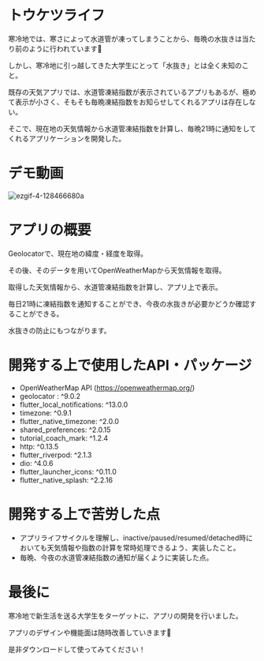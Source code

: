 # トウケツライフ

寒冷地では、寒さによって水道管が凍ってしまうことから、毎晩の水抜きは当たり前のように行われています🚰

しかし、寒冷地に引っ越してきた大学生にとって「水抜き」とは全く未知のこと。

既存の天気アプリでは、水道管凍結指数が表示されているアプリもあるが、極めて表示が小さく、そもそも毎晩凍結指数をお知らせしてくれるアプリは存在しない。

そこで、現在地の天気情報から水道管凍結指数を計算し、毎晩21時に通知をしてくれるアプリケーションを開発した。

# デモ動画

![ezgif-4-128466680a](https://user-images.githubusercontent.com/74311952/211473419-b025e790-b6ef-4799-a3ef-f08524b83d66.gif)


# アプリの概要

Geolocatorで、現在地の緯度・経度を取得。

その後、そのデータを用いてOpenWeatherMapから天気情報を取得。

取得した天気情報から、水道管凍結指数を計算し、アプリ上で表示。

毎日21時に凍結指数を通知することができ、今夜の水抜きが必要かどうか確認することができる。

水抜きの防止にもつながります。

# 開発する上で使用したAPI・パッケージ

* OpenWeatherMap API (https://openweathermap.org/)
* geolocator : ^9.0.2
* flutter_local_notifications: ^13.0.0
* timezone: ^0.9.1
* flutter_native_timezone: ^2.0.0
* shared_preferences: ^2.0.15
* tutorial_coach_mark: ^1.2.4
* http: ^0.13.5
* flutter_riverpod: ^2.1.3
* dio: ^4.0.6
* flutter_launcher_icons: ^0.11.0
* flutter_native_splash: ^2.2.16

# 開発する上で苦労した点

* アプリライフサイクルを理解し、inactive/paused/resumed/detached時においても天気情報や指数の計算を常時処理できるよう、実装したこと。
* 毎晩、今夜の水道管凍結指数の通知が届くように実装した点。

# 最後に

寒冷地で新生活を送る大学生をターゲットに、アプリの開発を行いました。

アプリのデザインや機能面は随時改善していきます🚰

是非ダウンロードして使ってみてください！
